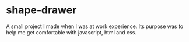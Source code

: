 # shape-drawer
A small project I made when I was at work experience.
Its purpose was to help me get comfortable with javascript, html and css.
